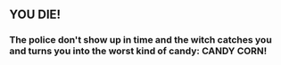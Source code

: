 ## YOU DIE!
### The police don't show up in time and the witch catches you and turns you into the worst kind of candy: CANDY CORN!